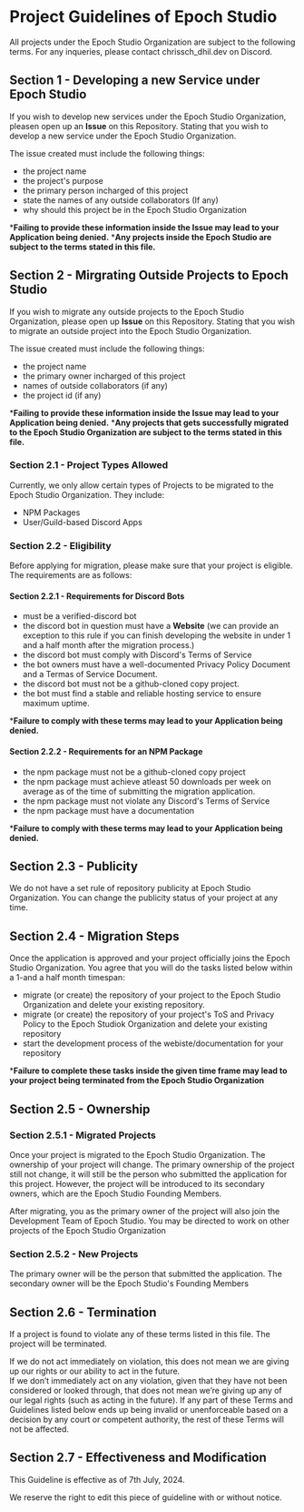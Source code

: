 # Project Guidelines of Epoch Studio
All projects under the Epoch Studio Organization are subject to the following terms. 
For any inqueries, please contact chrissch_dhil.dev on Discord.

## Section 1 - Developing a new Service under Epoch Studio
If you wish to develop new services under the Epoch Studio Organization, pleasen open up an **Issue** on this Repository. 
Stating that you wish to develop a new service under the Epoch Studio Organization.

The issue created must include the following things:
- the project name
- the project's purpose
- the primary person incharged of this project
- state the names of any outside collaborators (If any)
- why should this project be in the Epoch Studio Organization

***Failing to provide these information inside the Issue may lead to your Application being denied.**
***Any projects inside the Epoch Studio are subject to the terms stated in this file.**

## Section 2 - Mirgrating Outside Projects to Epoch Studio
If you wish to migrate any outside projects to the Epoch Studio Organization, please open up **Issue** on this Repository.
Stating that you wish to migrate an outside project into the Epoch Studio Organization.

The issue created must include the following things:
- the project name
- the primary owner incharged of this project
- names of outside collaborators (if any)
- the project id (if any)

***Failing to provide these information inside the Issue may lead to your Application being denied.**
***Any projects that gets successfully migrated to the Epoch Studio Organization are subject to the terms stated in this file.**

### Section 2.1 - Project Types Allowed
Currently, we only allow certain types of Projects to be migrated to the Epoch Studio Organization. They include:
- NPM Packages
- User/Guild-based Discord Apps

### Section 2.2 - Eligibility
Before applying for migration, please make sure that your project is eligible. The requirements are as follows:

#### Section 2.2.1 - Requirements for Discord Bots
- must be a verified-discord bot
- the discord bot in question must have a **Website** (we can provide an exception to this rule if you can finish developing the website in under 1 and a half month after the migration process.)
- the discord bot must comply with Discord's Terms of Service
- the bot owners must have a well-documented Privacy Policy Document and a Termas of Service Document.
- the discord bot must not be a github-cloned copy project.
- the bot must find a stable and reliable hosting service to ensure maximum uptime.

***Failure to comply with these terms may lead to your Application being denied.**

#### Section 2.2.2 - Requirements for an NPM Package
- the npm package must not be a github-cloned copy project
- the npm package must achieve atleast 50 downloads per week on average as of the time of submitting the migration application.
- the npm package must not violate any Discord's Terms of Service
- the npm package must have a documentation

***Failure to comply with these terms may lead to your Application being denied.**

## Section 2.3 - Publicity
We do not have a set rule of repository publicity at Epoch Studio Organization. You can change the publicity status of your project at any time.

## Section 2.4 - Migration Steps
Once the application is approved and your project officially joins the Epoch Studio Organization. You agree that you will do the tasks listed below within a 1-and a half month timespan:
- migrate (or create) the repository of your project to the Epoch Studio Organization and delete your existing repository.
- migrate (or create) the repository of your project's ToS and Privacy Policy to the Epoch Studiok Organization and delete your existing repository
- start the development process of the webiste/documentation for your repository

***Failure to complete these tasks inside the given time frame may lead to your project being terminated from the Epoch Studio Organization**

## Section 2.5 - Ownership

### Section 2.5.1 - Migrated Projects
Once your project is migrated to the Epoch Studio Organization. The ownership of your project will change.
The primary ownership of the project still not change, it will still be the person who submitted the application for this project.
However, the project will be introduced to its secondary owners, which are the Epoch Studio Founding Members.

After migrating, you as the primary owner of the project will also join the Development Team of Epoch Studio.
You may be directed to work on other projects of the Epoch Studio Organization

### Section 2.5.2 - New Projects
The primary owner will be the person that submitted the application.
The secondary owner will be the Epoch Studio's Founding Members

## Section 2.6 - Termination
If a project is found to violate any of these terms listed in this file. The project will be terminated.

If we do not act immediately on violation, this does not mean we are giving up our rights or our ability to act in the future.\
If we don’t immediately act on any violation, given that they have not been considered or looked through, that does not mean we’re giving up any of our legal rights (such as acting in the future). If any part of these Terms and Guidelines listed below ends up being invalid or unenforceable based on a decision by any court or competent authority, the rest of these Terms will not be affected.

## Section 2.7 - Effectiveness and Modification
This Guideline is effective as of 7th July, 2024. 

We reserve the right to edit this piece of guideline with or without notice.